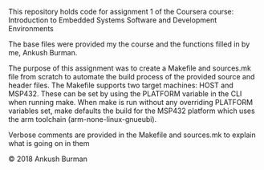 This repository holds code for assignment 1 
of the Coursera course: 
Introduction to Embedded Systems Software and Development Environments

The base files were provided my the course 
and the functions filled in by me, Ankush Burman.

The purpose of this assignment was to create a Makefile and sources.mk
file from scratch to automate the build process of the provided source
and header files. The Makefile supports two target machines: HOST and MSP432.
These can be set by using the PLATFORM variable in the CLI when running make.
When make is run without any overriding PLATFORM variables set, make defaults 
the build for the MSP432 platform which uses the arm toolchain
(arm-none-linux-gnueubi).

Verbose comments are provided in the Makefile and sources.mk to explain what is
going on in them

© 2018 Ankush Burman
